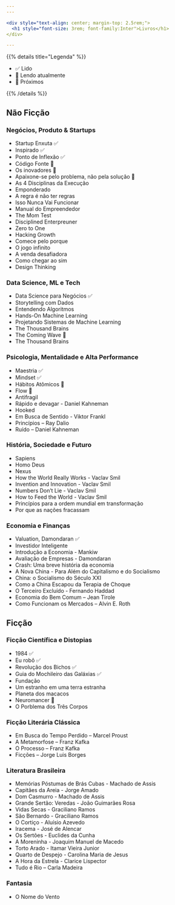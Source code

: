 ```yaml
---
---

<div style="text-align: center; margin-top: 2.5rem;">
  <h1 style="font-size: 3rem; font-family:Inter">Livros</h1>
</div>

---
```


{{% details title="Legenda" %}}

- ✅ Lido
- 📖 Lendo atualmente
- 📌 Próximos

{{% /details %}}


## Não Ficção

### Negócios, Produto & Startups
- Startup Enxuta ✅
- Inspirado ✅
- Ponto de Inflexão ✅
- Código Fonte 📌
- Os inovadores 📌
- Apaixone-se pelo problema, não pela solução 📌
- As 4 Disciplinas da Execução
- Emponderado
- A regra é não ter regras
- Isso Nunca Vai Funcionar
- Manual do Empreendedor
- The Mom Test
- Disciplined Enterpreuner
- Zero to One
- Hacking Growth
- Comece pelo porque
- O jogo infinito
- A venda desafiadora
- Como chegar ao sim
- Design Thinking


### Data Science, ML e Tech
- Data Science para Negócios ✅
- Storytelling com Dados
- Entendendo Algoritmos
- Hands-On Machine Learning
- Projetando Sistemas de Machine Learning
- The Thousand Brains
- The Coming Wave 📌
- The Thousand Brains


### Psicologia, Mentalidade e Alta Performance
- Maestria ✅
- Mindset ✅
- Hábitos Atômicos 📖
- Flow 📌
- Antifragil
- Rápido e devagar - Daniel Kahneman
- Hooked
- Em Busca de Sentido - Viktor Frankl
- Princípios – Ray Dalio
- Ruído – Daniel Kahneman


### História, Sociedade e Futuro
- Sapiens
- Homo Deus
- Nexus
- How the World Really Works - Vaclav Smil
- Invention and Innovation - Vaclav Smil
- Numbers Don’t Lie - Vaclav Smil
- How to Feed the World - Vaclav Smil
- Princípios para a ordem mundial em transformação
- Por que as nações fracassam


### Economia e Finanças
- Valuation, Damondaran ✅
- Investidor Inteligente
- Introdução a Economia - Mankiw 
- Avaliação de Empresas - Damondaran
- Crash: Uma breve história da economia
- A Nova China - Para Além do Capitalismo e do Socialismo
- China: o Socialismo do Século XXI 
- Como a China Escapou da Terapia de Choque
- O Terceiro Excluído - Fernando Haddad
- Economia do Bem Comum – Jean Tirole
- Como Funcionam os Mercados – Alvin E. Roth


## Ficção

### Ficção Científica e Distopias
- 1984 ✅
- Eu robô ✅
- Revolução dos Bichos ✅ 
- Guia do Mochileiro das Galáxias ✅
- Fundação
- Um estranho em uma terra estranha
- Planeta dos macacos
- Neuromancer 📖
- O Porblema dos Três Corpos

### Ficção Literária Clássica
- Em Busca do Tempo Perdido – Marcel Proust
- A Metamorfose – Franz Kafka
- O Processo – Franz Kafka
- Ficções – Jorge Luis Borges


### Literatura Brasileira
- Memórias Póstumas de Brás Cubas - Machado de Assis
- Capitães da Areia - Jorge Amado
- Dom Casmurro - Machado de Assis
- Grande Sertão: Veredas - João Guimarães Rosa
- Vidas Secas - Graciliano Ramos
- São Bernardo - Graciliano Ramos
- O Cortiço - Aluísio Azevedo
- Iracema - José de Alencar
- Os Sertões - Euclides da Cunha
- A Moreninha - Joaquim Manuel de Macedo
- Torto Arado - Itamar Vieira Junior
- Quarto de Despejo - Carolina Maria de Jesus
- A Hora da Estrela - Clarice Lispector
- Tudo é Rio – Carla Madeira


### Fantasia
- O Nome do Vento













